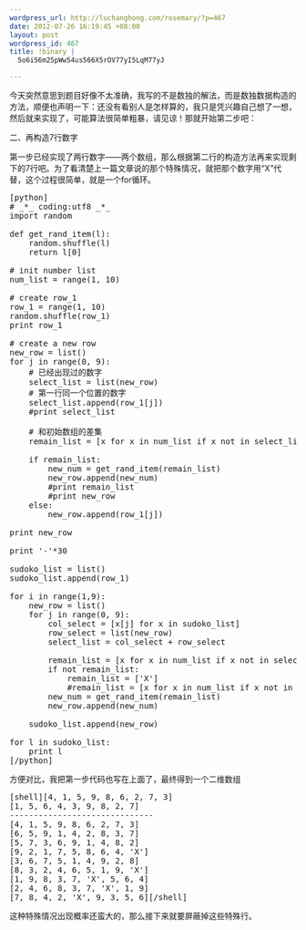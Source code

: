 ```yaml
--- 
wordpress_url: http://luchanghong.com/rosemary/?p=467
date: 2012-07-26 16:19:45 +08:00
layout: post
wordpress_id: 467
title: !binary |
  5o6i56m25pWw54us566X5rOV77yI5LqM77yJ

---
```

今天突然意思到题目好像不太准确，我写的不是数独的解法，而是数独数据构造的方法，顺便也声明一下：还没有看别人是怎样算的，我只是凭兴趣自己想了一想，然后就来实现了，可能算法很简单粗暴，请见谅！那就开始第二步吧：

二、再构造7行数字

第一步已经实现了两行数字——两个数组，那么根据第二行的构造方法再来实现剩下的7行吧。为了看清楚上一篇文章说的那个特殊情况，就把那个数字用“X”代替，这个过程很简单，就是一个for循环。
<pre>[python]
# _*_ coding:utf8 _*_
import random

def get_rand_item(l):
    random.shuffle(l)
    return l[0]

# init number list
num_list = range(1, 10)

# create row_1
row_1 = range(1, 10)
random.shuffle(row_1)
print row_1

# create a new row
new_row = list()
for j in range(0, 9):
    # 已经出现过的数字
    select_list = list(new_row)
    # 第一行同一个位置的数字
    select_list.append(row_1[j])
    #print select_list

    # 和初始数组的差集
    remain_list = [x for x in num_list if x not in select_list]

    if remain_list:
        new_num = get_rand_item(remain_list)
        new_row.append(new_num)
        #print remain_list
        #print new_row
    else:
        new_row.append(row_1[j])

print new_row

print '-'*30

sudoko_list = list()
sudoko_list.append(row_1)

for i in range(1,9):
    new_row = list()
    for j in range(0, 9):
        col_select = [x[j] for x in sudoko_list]
        row_select = list(new_row)
        select_list = col_select + row_select

        remain_list = [x for x in num_list if x not in select_list]
        if not remain_list:
            remain_list = ['X']
            #remain_list = [x for x in num_list if x not in new_row]
        new_num = get_rand_item(remain_list)
        new_row.append(new_num) 

    sudoko_list.append(new_row)

for l in sudoko_list:
    print l
[/python]</pre>
方便对比，我把第一步代码也写在上面了，最终得到一个二维数组
<pre>[shell][4, 1, 5, 9, 8, 6, 2, 7, 3]
[1, 5, 6, 4, 3, 9, 8, 2, 7]
------------------------------
[4, 1, 5, 9, 8, 6, 2, 7, 3]
[6, 5, 9, 1, 4, 2, 8, 3, 7]
[5, 7, 3, 6, 9, 1, 4, 8, 2]
[9, 2, 1, 7, 5, 8, 6, 4, 'X']
[3, 6, 7, 5, 1, 4, 9, 2, 8]
[8, 3, 2, 4, 6, 5, 1, 9, 'X']
[1, 9, 8, 3, 7, 'X', 5, 6, 4]
[2, 4, 6, 8, 3, 7, 'X', 1, 9]
[7, 8, 4, 2, 'X', 9, 3, 5, 6][/shell]</pre>
这种特殊情况出现概率还蛮大的，那么接下来就要屏蔽掉这些特殊行。
